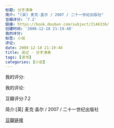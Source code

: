 ```yaml
---
标题: 分手清单
简介: "[英] 麦克·盖尔 / 2007 / 二十一世纪出版社"
豆瓣评分: '7.2'
链接: https://book.douban.com/subject/2146336/
创建时间: '2008-12-18 21:19:48'
我的评分:
标签: 小说
评论:
date: 2008-12-18 21:19:48
title: 读过 - 分手清单
tags: [读书]
categories: [小说]
---
```


我的评分:

我的评论:

豆瓣评分:7.2

简介:[英] 麦克·盖尔 / 2007 / 二十一世纪出版社

[豆瓣链接](https://book.douban.com/subject/2146336/)

